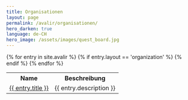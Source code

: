 ```yaml
---
title: Organisationen
layout: page
permalink: /avalir/organisationen/
hero_darken: true
language: de-CH
hero_image: /assets/images/quest_board.jpg
---
```

<table>
  <tr>
    <th>Name</th>
    <th>Beschreibung</th>
  </tr>
{% for entry in site.avalir %}
{% if entry.layout == 'organization' %}
  <tr>
    <td><a href="{{ entry.permalink }}">{{ entry.title }}</a></td>
    <td>{{ entry.description }}</td>
  </tr>
{% endif %}
{% endfor %}
</table>
